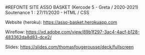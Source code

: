 #REFONTE SITE ASSO BASKET
(Kercode 5 - Greta / 2020-2021)
Soutenance 1 : 27/11/2020 - HTML / CSS

Website (heroku):
<https://asso-basket.herokuapp.com>

Wireflow:
<https://xd.adobe.com/view/89b1f297-3ac4-4acf-b128-483362da8d83-dce2/>

Slides:
<https://slides.com/thomasfougerousse/deck/fullscreen>